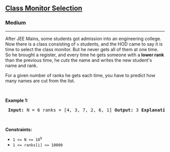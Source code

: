 <h2><a href="#">Class Monitor Selection</a></h2><h3>Medium</h3><hr><p>After JEE Mains, some students got admission into an engineering college. Now there is a class consisting of <code>n</code> students, and the HOD came to say it is time to select the class monitor. But he never gets all of them at one time. So he brought a register, and every time he gets someone with a <strong>lower rank</strong> than the previous time, he <em>cuts</em> the name and writes the new student's name and rank.</p> <p>For a given number of ranks he gets each time, you have to predict how many names are cut from the list.</p> <p>&nbsp;</p> <p><strong class="example">Example 1:</strong></p> <pre> <strong>Input:</strong> N = 6 ranks = [4, 3, 7, 2, 6, 1] <strong>Output:</strong> 3 <strong>Explanation:</strong> - First student rank = 4 (no cut yet) - Second student rank = 3 (cut, since 3 < 4) - Third student rank = 7 (no cut, since 7 > 3) - Fourth student rank = 2 (cut, since 2 < 7) - Fifth student rank = 6 (no cut, since 6 > 2) - Sixth student rank = 1 (cut, since 1 < 6) Total cuts = 3 </pre> <p>&nbsp;</p> <strong>Constraints:</strong> <ul> <li><code>1 &lt;= N &lt;= 10<sup>9</sup></code></li> <li><code>1 &lt;= ranks[i] &lt;= 10000</code></li> </ul>
